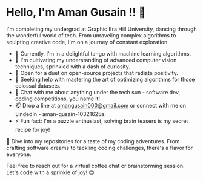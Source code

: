 # Hello, I'm Aman Gusain !! 👋

I'm completing my undergrad at Graphic Era Hill University, dancing through the wonderful world of tech. From unraveling complex algorithms to sculpting creative code, I'm on a journey of constant exploration.

- 🔭 Currently, I'm in a delightful tango with machine learning algorithms.
- 🌱 I'm cultivating my understanding of advanced computer vision techniques, sprinkled with a dash of curiosity.
- 👯 Open for a duet on open-source projects that radiate positivity.
- 🤔 Seeking help with mastering the art of optimizing algorithms for those colossal datasets.
- 💬 Chat with me about anything under the tech sun - software dev, coding competitions, you name it!
- 📫 Drop a line at amangusain000@gmail.com or connect with me on LindedIn - aman-gusain-10321625a.
- ⚡ Fun fact: I'm a puzzle enthusiast, solving brain teasers is my secret recipe for joy!

🚀 Dive into my repositories for a taste of my coding adventures. From crafting software dreams to tackling coding challenges, there's a flavor for everyone.

Feel free to reach out for a virtual coffee chat or brainstorming session. Let's code with a sprinkle of joy! 😊


<!--
**Callmeamann/Callmeamann** is a ✨ _special_ ✨ repository because its `README.md` (this file) appears on your GitHub profile.

Here are some ideas to get you started:

- 🔭 I’m currently working on ...
- 🌱 I’m currently learning ...
- 👯 I’m looking to collaborate on ...
- 🤔 I’m looking for help with ...
- 💬 Ask me about ...
- 📫 How to reach me: ...
- 😄 Pronouns: ...
- ⚡ Fun fact: ...
-->
